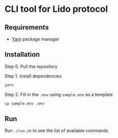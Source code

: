 # CLI tool for Lido protocol

## Requirements

- [Yarn](https://yarnpkg.com/) package manager

## Installation

Step 0. Pull the repository

Step 1. Install dependencies

```bash
yarn
```

Step 2. Fill in the `.env` using `sample.env` as a template

```bash
cp sample.env .env
```

## Run

Run `./run.sh` to see the list of available commands
